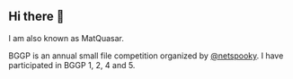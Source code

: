 ## Hi there 👋

I am also known as MatQuasar.

BGGP is an annual small file competition organized by [@netspooky](https://github.com/netspooky).
I have participated in BGGP 1, 2, 4 and 5.
